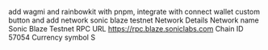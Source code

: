 add wagmi and rainbowkit with pnpm, integrate with connect wallet custom button and add network sonic blaze testnet
Network Details
Network name
Sonic Blaze Testnet 
RPC URL
https://rpc.blaze.soniclabs.com
Chain ID
57054 
Currency symbol
S 